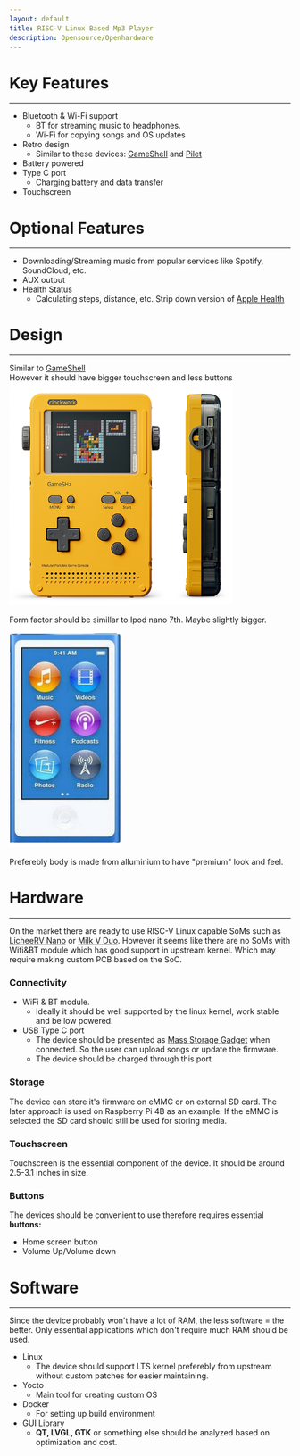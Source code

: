 ```yaml
---
layout: default
title: RISC-V Linux Based Mp3 Player
description: Opensource/Openhardware
---
```


# Key Features
---
- Bluetooth & Wi-Fi support
  * BT for streaming music to headphones.
  * Wi-Fi for copying songs and OS updates
- Retro design
  * Similar to these devices: [GameShell](https://www.clockworkpi.com/product-page/gameshell-kit-yellow)
    and [Pilet](https://soulscircuit.com/pilet)
- Battery powered
- Type C port
  * Charging battery and data transfer
- Touchscreen

# Optional Features
---
- Downloading/Streaming music from popular services like Spotify, SoundCloud, etc.
- AUX output
- Health Status
  * Calculating steps, distance, etc. Strip down version of [Apple Health](https://www.apple.com/health/)

# Design
---
Similar to [GameShell](https://www.clockworkpi.com/product-page/gameshell-kit-yellow)  
However it should have bigger touchscreen and less buttons
<img src="./assets/design.png" width="400" height="400">

Form factor should be simillar to Ipod nano 7th. Maybe slightly bigger.  
<img src="./assets/design-ipod.png" width="200" height="400">

Preferebly body is made from alluminium to have "premium" look and feel.

# Hardware
---
On the market there are ready to use RISC-V Linux capable SoMs such as
[LicheeRV Nano](https://wiki.sipeed.com/hardware/en/lichee/RV_Nano/1_intro.html)
or [Milk V Duo](https://milkv.io/duo). However it seems like there are no SoMs
with Wifi&BT module which has good support in upstream kernel.
Which may require making custom PCB based on the SoC.

### Connectivity
- WiFi & BT module.
  * Ideally it should be well supported by the linux kernel, work stable and be low powered.
- USB Type C port
  * The device should be presented as [Mass Storage Gadget](https://docs.kernel.org/usb/mass-storage.html)
    when connected. So the user can upload songs or update the firmware.
  * The device should be charged through this port

### Storage
The device can store it's firmware on eMMC or on external SD card. The later
approach is used on Raspberry Pi 4B as an example. If the eMMC is selected
the SD card should still be used for storing media.

### Touchscreen
Touchscreen is the essential component of the device. It should be around 2.5-3.1 inches in size.

### Buttons
The devices should be convenient to use therefore requires essential **buttons:**
- Home screen button
- Volume Up/Volume down

# Software
---
Since the device probably won't have a lot of RAM, the less software = the better.
Only essential applications which don't require much RAM should be used.

- Linux
  * The device should support LTS kernel preferebly from upstream without custom patches
    for easier maintaining.
- Yocto
  * Main tool for creating custom OS
- Docker
  * For setting up build environment
- GUI Library
  * **QT, LVGL, GTK** or something else should be analyzed based on optimization and cost.
